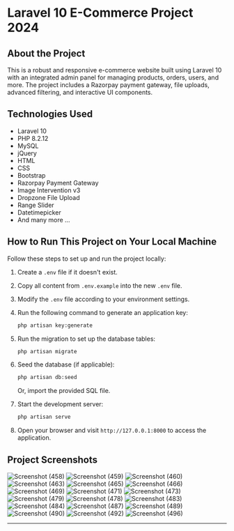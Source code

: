 # Laravel 10 E-Commerce Project 2024

## About the Project
This is a robust and responsive e-commerce website built using Laravel 10 with an integrated admin panel for managing products, orders, users, and more. The project includes a Razorpay payment gateway, file uploads, advanced filtering, and interactive UI components.

## Technologies Used
- Laravel 10
- PHP 8.2.12
- MySQL
- jQuery
- HTML
- CSS
- Bootstrap
- Razorpay Payment Gateway
- Image Intervention v3
- Dropzone File Upload
- Range Slider
- Datetimepicker
- And many more ...

## How to Run This Project on Your Local Machine
Follow these steps to set up and run the project locally:

1. Create a `.env` file if it doesn't exist.
2. Copy all content from `.env.example` into the new `.env` file.
3. Modify the `.env` file according to your environment settings.
4. Run the following command to generate an application key:
   ```bash
   php artisan key:generate
   ```
5. Run the migration to set up the database tables:
   ```bash
   php artisan migrate
   ```
6. Seed the database (if applicable):
   ```bash
   php artisan db:seed
   ```
   Or, import the provided SQL file.

7. Start the development server:
   ```bash
   php artisan serve
   ```
8. Open your browser and visit `http://127.0.0.1:8000` to access the application.

## Project Screenshots
![Screenshot (458)](https://github.com/user-attachments/assets/c1f19636-58e7-434d-a5d8-bcd60164037f)
![Screenshot (459)](https://github.com/user-attachments/assets/9c9725d3-3dae-405a-a8df-b26982613719)
![Screenshot (460)](https://github.com/user-attachments/assets/6de70db5-73ad-4c85-bdd0-4fc364693db0)
![Screenshot (463)](https://github.com/user-attachments/assets/3ebd7585-189e-4b30-b266-608b3e79844b)
![Screenshot (465)](https://github.com/user-attachments/assets/37eec135-7c61-4642-9f09-2c933e584119)
![Screenshot (466)](https://github.com/user-attachments/assets/08a91b90-65c2-4629-a445-e8b0f67d65ff)
![Screenshot (469)](https://github.com/user-attachments/assets/8b81524c-a604-45b6-9e61-01e40fc459b7)
![Screenshot (471)](https://github.com/user-attachments/assets/441a83de-167f-4825-967c-415fe4fa5a28)
![Screenshot (473)](https://github.com/user-attachments/assets/f7be70f7-ec35-4efa-9bfe-ce43b1cc87a1)
![Screenshot (479)](https://github.com/user-attachments/assets/6fdac0ec-ce0c-4734-ad08-40b5e0df711d)
![Screenshot (478)](https://github.com/user-attachments/assets/11e84ac6-0443-4a58-ab7a-b7534d307eb4)
![Screenshot (483)](https://github.com/user-attachments/assets/f1d5b2b5-292c-4643-b0d0-b3a48efe5ddb)
![Screenshot (484)](https://github.com/user-attachments/assets/96995e67-c0bb-45b8-9317-5ee700a5e4f7)
![Screenshot (487)](https://github.com/user-attachments/assets/b7aaf8be-046f-4011-8cd8-72a2b032ec53)
![Screenshot (489)](https://github.com/user-attachments/assets/ed8c15ae-876f-417c-b94c-cd5880808107)
![Screenshot (490)](https://github.com/user-attachments/assets/815d69a7-bff5-4d29-abd6-a927840f61bf)
![Screenshot (492)](https://github.com/user-attachments/assets/2c03221f-cdc7-4c46-8724-97b170aebdb5)
![Screenshot (496)](https://github.com/user-attachments/assets/f8616446-f0eb-48fd-a571-01dae6521107)

---
